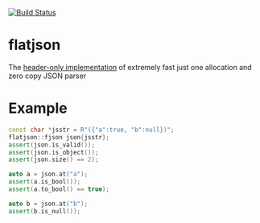 [![Build Status](https://travis-ci.org/niXman/flatjson.svg?branch=master)](https://travis-ci.org/niXman/flatjson)

# flatjson

The [header-only implementation](https://github.com/niXman/flatjson/blob/master/flatjson.hpp) of extremely fast just one allocation and zero copy JSON parser

# Example

```cpp
const char *jsstr = R"({"a":true, "b":null})";
flatjson::fjson json{jsstr};
assert(json.is_valid());
assert(json.is_object());
assert(json.size() == 2);

auto a = json.at("a");
assert(a.is_bool());
assert(a.to_bool() == true);

auto b = json.at("b");
assert(b.is_null());
```
